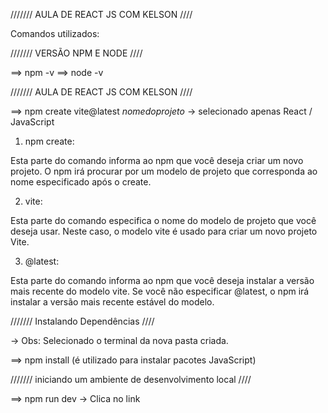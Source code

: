 /////// AULA DE REACT JS COM KELSON ////


Comandos utilizados: 



/////// VERSÃO NPM E NODE ////

==> npm -v
==> node -v 

/////// AULA DE REACT JS COM KELSON ////

==> npm create vite@latest _nomedoprojeto_ 
-> selecionado apenas React / JavaScript

1. npm create:

Esta parte do comando informa ao npm que você deseja criar um novo projeto.
O npm irá procurar por um modelo de projeto que corresponda ao nome especificado após o create.

2. vite:

Esta parte do comando especifica o nome do modelo de projeto que você deseja usar.
Neste caso, o modelo vite é usado para criar um novo projeto Vite.

3. @latest:

Esta parte do comando informa ao npm que você deseja instalar a versão mais recente do modelo vite.
Se você não especificar @latest, o npm irá instalar a versão mais recente estável do modelo.


/////// Instalando Dependências ////

-> Obs: Selecionado o terminal da nova pasta criada. 

==> npm install (é utilizado para instalar pacotes JavaScript)

///////  iniciando um ambiente de desenvolvimento local   ////

==> npm run dev
-> Clica no link
